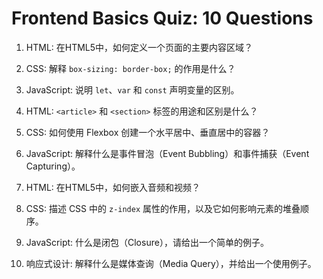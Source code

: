 # Frontend Basics Quiz: 10 Questions

1. HTML: 在HTML5中，如何定义一个页面的主要内容区域？

2. CSS: 解释 `box-sizing: border-box;` 的作用是什么？

3. JavaScript: 说明 `let`、`var` 和 `const` 声明变量的区别。

4. HTML: `<article>` 和 `<section>` 标签的用途和区别是什么？

5. CSS: 如何使用 Flexbox 创建一个水平居中、垂直居中的容器？

6. JavaScript: 解释什么是事件冒泡（Event Bubbling）和事件捕获（Event Capturing）。

7. HTML: 在HTML5中，如何嵌入音频和视频？

8. CSS: 描述 CSS 中的 `z-index` 属性的作用，以及它如何影响元素的堆叠顺序。

9. JavaScript: 什么是闭包（Closure），请给出一个简单的例子。

10. 响应式设计: 解释什么是媒体查询（Media Query），并给出一个使用例子。

